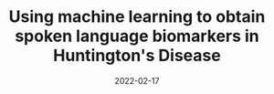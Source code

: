 ---
speakers: riad0
date: 2022-02-17
title: Using machine learning to obtain spoken language biomarkers in Huntington's Disease
zoom: https://utoronto.zoom.us/rec/share/zdN7AloLN1qKC_TEK7v9ArKGf_t7XDZG500o18ulFJ-NNvhhpbPj0Ox-OD5f0Cru.D92DZOLrbY8aS8hw
---